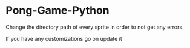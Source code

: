 # Pong-Game-Python

Change the directory path of every sprite in order to not get any errors.

If you have any customizations go on update it
